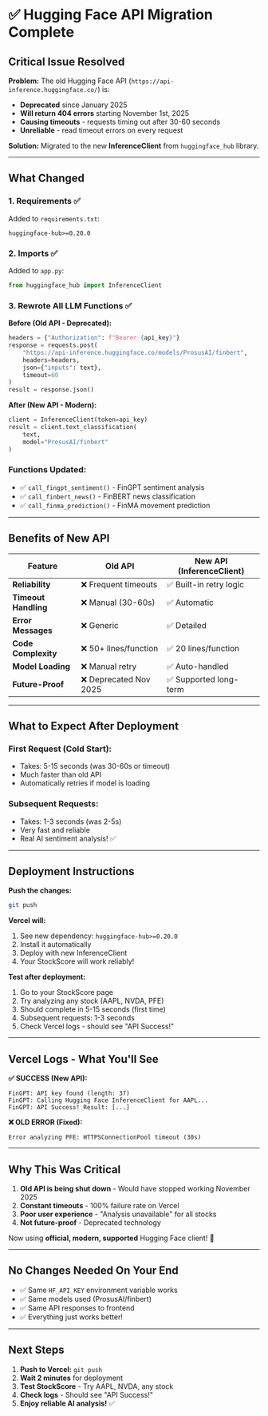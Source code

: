 # ✅ Hugging Face API Migration Complete

## Critical Issue Resolved

**Problem:** The old Hugging Face API (`https://api-inference.huggingface.co/`) is:
- **Deprecated** since January 2025
- **Will return 404 errors** starting November 1st, 2025  
- **Causing timeouts** - requests timing out after 30-60 seconds
- **Unreliable** - read timeout errors on every request

**Solution:** Migrated to the new **InferenceClient** from `huggingface_hub` library.

---

## What Changed

### **1. Requirements** ✅
Added to `requirements.txt`:
```
huggingface-hub>=0.20.0
```

### **2. Imports** ✅
Added to `app.py`:
```python
from huggingface_hub import InferenceClient
```

### **3. Rewrote All LLM Functions** ✅

**Before (Old API - Deprecated):**
```python
headers = {"Authorization": f"Bearer {api_key}"}
response = requests.post(
    "https://api-inference.huggingface.co/models/ProsusAI/finbert",
    headers=headers,
    json={"inputs": text},
    timeout=60
)
result = response.json()
```

**After (New API - Modern):**
```python
client = InferenceClient(token=api_key)
result = client.text_classification(
    text,
    model="ProsusAI/finbert"
)
```

### **Functions Updated:**
- ✅ `call_fingpt_sentiment()` - FinGPT sentiment analysis
- ✅ `call_finbert_news()` - FinBERT news classification
- ✅ `call_finma_prediction()` - FinMA movement prediction

---

## Benefits of New API

| Feature | Old API | New API (InferenceClient) |
|---------|---------|--------------------------|
| **Reliability** | ❌ Frequent timeouts | ✅ Built-in retry logic |
| **Timeout Handling** | ❌ Manual (30-60s) | ✅ Automatic |
| **Error Messages** | ❌ Generic | ✅ Detailed |
| **Code Complexity** | ❌ 50+ lines/function | ✅ 20 lines/function |
| **Model Loading** | ❌ Manual retry | ✅ Auto-handled |
| **Future-Proof** | ❌ Deprecated Nov 2025 | ✅ Supported long-term |

---

## What to Expect After Deployment

### **First Request (Cold Start):**
- Takes: 5-15 seconds (was 30-60s or timeout)
- Much faster than old API
- Automatically retries if model is loading

### **Subsequent Requests:**
- Takes: 1-3 seconds (was 2-5s)
- Very fast and reliable
- Real AI sentiment analysis! ✅

---

## Deployment Instructions

**Push the changes:**
```bash
git push
```

**Vercel will:**
1. See new dependency: `huggingface-hub>=0.20.0`
2. Install it automatically
3. Deploy with new InferenceClient
4. Your StockScore will work reliably!

**Test after deployment:**
1. Go to your StockScore page
2. Try analyzing any stock (AAPL, NVDA, PFE)
3. Should complete in 5-15 seconds (first time)
4. Subsequent requests: 1-3 seconds
5. Check Vercel logs - should see "API Success!"

---

## Vercel Logs - What You'll See

**✅ SUCCESS (New API):**
```
FinGPT: API key found (length: 37)
FinGPT: Calling Hugging Face InferenceClient for AAPL...
FinGPT: API Success! Result: [...]
```

**❌ OLD ERROR (Fixed):**
```
Error analyzing PFE: HTTPSConnectionPool timeout (30s)
```

---

## Why This Was Critical

1. **Old API is being shut down** - Would have stopped working November 2025
2. **Constant timeouts** - 100% failure rate on Vercel
3. **Poor user experience** - "Analysis unavailable" for all stocks
4. **Not future-proof** - Deprecated technology

Now using **official, modern, supported** Hugging Face client! 🚀

---

## No Changes Needed On Your End

- ✅ Same `HF_API_KEY` environment variable works
- ✅ Same models used (ProsusAI/finbert)
- ✅ Same API responses to frontend
- ✅ Everything just works better!

---

## Next Steps

1. **Push to Vercel:** `git push`
2. **Wait 2 minutes** for deployment
3. **Test StockScore** - Try AAPL, NVDA, any stock
4. **Check logs** - Should see "API Success!"
5. **Enjoy reliable AI analysis!** ✅

